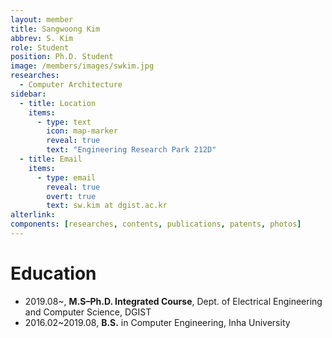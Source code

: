 ```yaml
---
layout: member
title: Sangwoong Kim
abbrev: S. Kim
role: Student
position: Ph.D. Student
image: /members/images/swkim.jpg
researches:
  - Computer Architecture
sidebar:
  - title: Location
    items:
      - type: text
        icon: map-marker
        reveal: true
        text: "Engineering Research Park 212D"
  - title: Email
    items:
      - type: email
        reveal: true
        overt: true
        text: sw.kim at dgist.ac.kr
alterlink: 
components: [researches, contents, publications, patents, photos]
---
```


# Education
* 2019.08~, **M.S–Ph.D. Integrated Course**, Dept. of Electrical Engineering and Computer Science, DGIST
* 2016.02~2019.08, **B.S.** in Computer Engineering, Inha University
